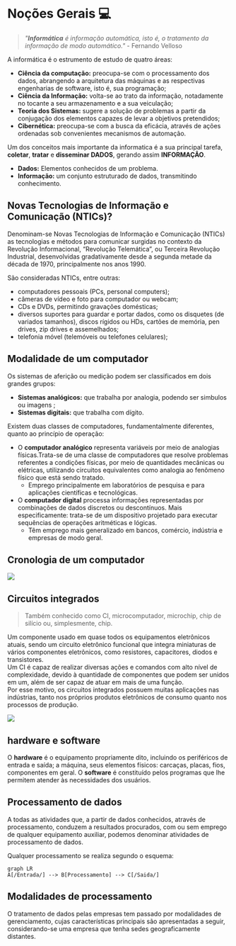# Noções Gerais 💻

> *"**Informática** é informação automática, isto é, o tratamento da informação de modo automático."* - Fernando Velloso

A informática é o estrumento de estudo de quatro áreas: 
- **Ciência da computação:** preocupa-se com o processamento dos dados, abrangendo a arquitetura das máquinas e as respectivas engenharias de software, isto é, sua programação;
- **Ciência da Informação:** volta-se ao trato da informação, notadamente no tocante a seu armazenamento e a sua veiculação;
- **Teoria dos Sistemas:** sugere a solução de problemas a partir da conjugação dos elementos capazes de levar a objetivos pretendidos;
- **Cibernética:** preocupa-se com a busca da eficácia, através de ações ordenadas sob convenientes mecanismos de automação.

Um dos conceitos mais importante da informatica é a sua principal tarefa, **coletar**, **tratar** e **disseminar DADOS**, gerando assim **INFORMAÇÃO**.
- **Dados:** Elementos conhecidos de um problema.
- **Informação:** um conjunto estruturado de dados, transmitindo conhecimento.

## Novas Tecnologias de Informação e Comunicação (NTICs)?

Denominam-se Novas Tecnologias de Informação e Comunicação (NTICs) as tecnologias e métodos para comunicar surgidas no contexto da Revolução Informacional, “Revolução Telemática”, ou Terceira Revolução Industrial, desenvolvidas gradativamente desde a segunda metade da década de 1970, principalmente nos anos 1990.

São consideradas NTICs, entre outras:
- computadores pessoais (PCs, personal computers);
- câmeras de vídeo e foto para computador ou webcam;
- CDs e DVDs, permitindo gravações domésticas;
- diversos suportes para guardar e portar dados, como os disquetes (de variados tamanhos), discos rígidos ou HDs, cartões de memória, pen drives, zip drives e assemelhados;
- telefonia móvel (telemóveis ou telefones celulares);

## Modalidade de um computador

Os sistemas de aferição ou medição podem ser classificados em dois grandes grupos:
- **Sistemas analógicos:** que trabalha por analogia, podendo ser simbulos ou imagens ;
- **Sistemas digitais:** que trabalha com dígito.

Existem duas classes de computadores, fundamentalmente diferentes, quanto ao princípio de operação: 
- O **computador analógico** representa variáveis por meio de analogias físicas.Trata-se de uma classe de computadores que resolve problemas referentes a condições físicas, por meio de quantidades mecânicas ou elétricas, utilizando circuitos equivalentes como analogia ao fenômeno físico que está sendo tratado.
  - Emprego principalmente em laboratórios de pesquisa e para aplicações científicas e tecnológicas.
- O **computador digital** processa informações representadas por combinações de dados discretos ou descontínuos. Mais especificamente: trata-se de um dispositivo projetado para executar sequências de operações aritméticas e lógicas.
  - Têm emprego mais generalizado em bancos, comércio, indústria e empresas de modo geral.

## Cronologia de um computador

<img src="Img/cronologiapc.jpg"/>

## Circuitos integrados

> Também conhecido como CI, microcomputador, microchip, chip de silício ou, simplesmente, chip.

Um componente usado em quase todos os equipamentos eletrônicos atuais, sendo um circuito eletrônico funcional que integra miniaturas de vários componentes eletrônicos, como resistores, capacitores, diodos e transistores. 
</br>Um CI é capaz de realizar diversas ações e comandos com alto nível de complexidade, devido à quantidade de componentes que podem ser unidos em um, além de ser capaz de atuar em mais de uma função. 
</br>Por esse motivo, os circuitos integrados possuem muitas aplicações nas indústrias, tanto nos próprios produtos eletrônicos de consumo quanto nos processos de produção.

<img src="Img/integracaopc.jpg"/>

## hardware e software

O **hardware** é o equipamento propriamente dito, incluindo os periféricos de entrada e saída; a máquina, seus elementos físicos: carcaças, placas, fios, componentes em geral. O **software** é constituído pelos programas que lhe permitem atender às necessidades dos usuários.

## Processamento de dados

A todas as atividades que, a partir de dados conhecidos, através de processamento, conduzem a resultados procurados, com ou sem emprego de qualquer equipamento auxiliar, podemos denominar atividades de processamento de dados.

Qualquer processamento se realiza segundo o esquema:

```mermaid
graph LR
A[/Entrada/] --> B[Processamento] --> C[/Saida/]
```

## Modalidades de processamento

O tratamento de dados pelas empresas tem passado por modalidades de gerenciamento, cujas características principais são apresentadas a seguir, considerando-se uma empresa que tenha sedes geograficamente distantes.

<!-- Parei na página 22 -->


[1]: https://www.manualdaeletronica.com.br/o-que-e-circuito-integrado-tipos-e-aplicacoes/

